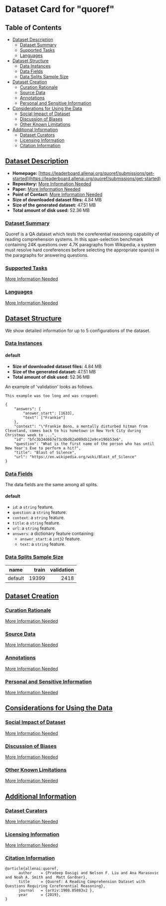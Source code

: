 ---
---

# Dataset Card for "quoref"

## Table of Contents
- [Dataset Description](#dataset-description)
  - [Dataset Summary](#dataset-summary)
  - [Supported Tasks](#supported-tasks)
  - [Languages](#languages)
- [Dataset Structure](#dataset-structure)
  - [Data Instances](#data-instances)
  - [Data Fields](#data-fields)
  - [Data Splits Sample Size](#data-splits-sample-size)
- [Dataset Creation](#dataset-creation)
  - [Curation Rationale](#curation-rationale)
  - [Source Data](#source-data)
  - [Annotations](#annotations)
  - [Personal and Sensitive Information](#personal-and-sensitive-information)
- [Considerations for Using the Data](#considerations-for-using-the-data)
  - [Social Impact of Dataset](#social-impact-of-dataset)
  - [Discussion of Biases](#discussion-of-biases)
  - [Other Known Limitations](#other-known-limitations)
- [Additional Information](#additional-information)
  - [Dataset Curators](#dataset-curators)
  - [Licensing Information](#licensing-information)
  - [Citation Information](#citation-information)

## [Dataset Description](#dataset-description)

- **Homepage:** [https://leaderboard.allenai.org/quoref/submissions/get-started](https://leaderboard.allenai.org/quoref/submissions/get-started)
- **Repository:** [More Information Needed](https://github.com/huggingface/datasets/blob/master/CONTRIBUTING.md#how-to-contribute-to-the-dataset-cards)
- **Paper:** [More Information Needed](https://github.com/huggingface/datasets/blob/master/CONTRIBUTING.md#how-to-contribute-to-the-dataset-cards)
- **Point of Contact:** [More Information Needed](https://github.com/huggingface/datasets/blob/master/CONTRIBUTING.md#how-to-contribute-to-the-dataset-cards)
- **Size of downloaded dataset files:** 4.84 MB
- **Size of the generated dataset:** 47.51 MB
- **Total amount of disk used:** 52.36 MB

### [Dataset Summary](#dataset-summary)

Quoref is a QA dataset which tests the coreferential reasoning capability of reading comprehension systems. In this
span-selection benchmark containing 24K questions over 4.7K paragraphs from Wikipedia, a system must resolve hard
coreferences before selecting the appropriate span(s) in the paragraphs for answering questions.

### [Supported Tasks](#supported-tasks)

[More Information Needed](https://github.com/huggingface/datasets/blob/master/CONTRIBUTING.md#how-to-contribute-to-the-dataset-cards)

### [Languages](#languages)

[More Information Needed](https://github.com/huggingface/datasets/blob/master/CONTRIBUTING.md#how-to-contribute-to-the-dataset-cards)

## [Dataset Structure](#dataset-structure)

We show detailed information for up to 5 configurations of the dataset.

### [Data Instances](#data-instances)

#### default

- **Size of downloaded dataset files:** 4.84 MB
- **Size of the generated dataset:** 47.51 MB
- **Total amount of disk used:** 52.36 MB

An example of 'validation' looks as follows.
```
This example was too long and was cropped:

{
    "answers": {
        "answer_start": [1633],
        "text": ["Frankie"]
    },
    "context": "\"Frankie Bono, a mentally disturbed hitman from Cleveland, comes back to his hometown in New York City during Christmas week to ...",
    "id": "bfc3b34d6b7e73c0bd82a009db12e9ce196b53e6",
    "question": "What is the first name of the person who has until New Year's Eve to perform a hit?",
    "title": "Blast of Silence",
    "url": "https://en.wikipedia.org/wiki/Blast_of_Silence"
}
```

### [Data Fields](#data-fields)

The data fields are the same among all splits.

#### default
- `id`: a `string` feature.
- `question`: a `string` feature.
- `context`: a `string` feature.
- `title`: a `string` feature.
- `url`: a `string` feature.
- `answers`: a dictionary feature containing:
  - `answer_start`: a `int32` feature.
  - `text`: a `string` feature.

### [Data Splits Sample Size](#data-splits-sample-size)

| name  |train|validation|
|-------|----:|---------:|
|default|19399|      2418|

## [Dataset Creation](#dataset-creation)

### [Curation Rationale](#curation-rationale)

[More Information Needed](https://github.com/huggingface/datasets/blob/master/CONTRIBUTING.md#how-to-contribute-to-the-dataset-cards)

### [Source Data](#source-data)

[More Information Needed](https://github.com/huggingface/datasets/blob/master/CONTRIBUTING.md#how-to-contribute-to-the-dataset-cards)

### [Annotations](#annotations)

[More Information Needed](https://github.com/huggingface/datasets/blob/master/CONTRIBUTING.md#how-to-contribute-to-the-dataset-cards)

### [Personal and Sensitive Information](#personal-and-sensitive-information)

[More Information Needed](https://github.com/huggingface/datasets/blob/master/CONTRIBUTING.md#how-to-contribute-to-the-dataset-cards)

## [Considerations for Using the Data](#considerations-for-using-the-data)

### [Social Impact of Dataset](#social-impact-of-dataset)

[More Information Needed](https://github.com/huggingface/datasets/blob/master/CONTRIBUTING.md#how-to-contribute-to-the-dataset-cards)

### [Discussion of Biases](#discussion-of-biases)

[More Information Needed](https://github.com/huggingface/datasets/blob/master/CONTRIBUTING.md#how-to-contribute-to-the-dataset-cards)

### [Other Known Limitations](#other-known-limitations)

[More Information Needed](https://github.com/huggingface/datasets/blob/master/CONTRIBUTING.md#how-to-contribute-to-the-dataset-cards)

## [Additional Information](#additional-information)

### [Dataset Curators](#dataset-curators)

[More Information Needed](https://github.com/huggingface/datasets/blob/master/CONTRIBUTING.md#how-to-contribute-to-the-dataset-cards)

### [Licensing Information](#licensing-information)

[More Information Needed](https://github.com/huggingface/datasets/blob/master/CONTRIBUTING.md#how-to-contribute-to-the-dataset-cards)

### [Citation Information](#citation-information)

```
@article{allenai:quoref,
      author    = {Pradeep Dasigi and Nelson F. Liu and Ana Marasovic and Noah A. Smith and  Matt Gardner},
      title     = {Quoref: A Reading Comprehension Dataset with Questions Requiring Coreferential Reasoning},
      journal   = {arXiv:1908.05803v2 },
      year      = {2019},
}

```

